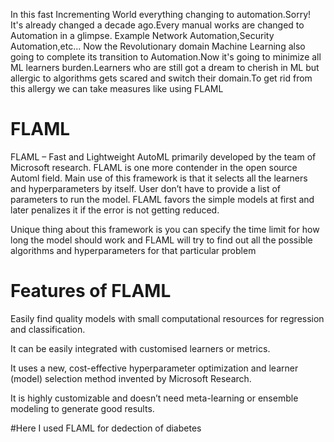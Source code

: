 
In this fast Incrementing World everything changing to automation.Sorry! It's already changed a decade ago.Every manual works are changed to Automation in a glimpse. Example Network Automation,Security Automation,etc... Now the Revolutionary domain Machine Learning also  going to complete its transition to Automation.Now it's going to minimize all ML learners burden.Learners who are still got a dream to cherish in ML but allergic to algorithms gets scared  and switch their domain.To get rid from this allergy we can take measures like using FLAML
       
    
# FLAML
FLAML – Fast and Lightweight AutoML primarily developed by the team of Microsoft research. FLAML is one more contender in the open source Automl field.  Main use of this framework is that it selects all the learners and hyperparameters by itself. User don’t have to provide a list of parameters to run the model. FLAML favors the simple models at first and later penalizes it if the error is not getting reduced.
       
Unique thing about this framework is you can specify the time limit for how long the model should work and FLAML will try to find out all the possible algorithms and hyperparameters for that particular problem
       
# Features of FLAML
   
Easily find quality models with small computational resources for regression and classification.

It can be easily integrated with customised learners or metrics.

It uses a new, cost-effective hyperparameter optimization and learner (model) selection method invented by Microsoft Research.

It is highly customizable and doesn’t need meta-learning or ensemble modeling to generate good results.


#Here I used FLAML for dedection of diabetes
       
